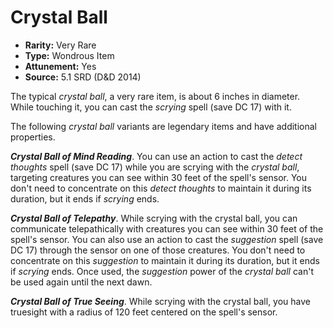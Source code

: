 # Crystal Ball

- **Rarity:** Very Rare
- **Type:** Wondrous Item
- **Attunement:** Yes
- **Source:** 5.1 SRD (D&D 2014)

The typical _crystal ball_, a very rare item, is about 6 inches in diameter. While touching it, you can cast the _scrying_ spell (save DC 17) with it.

The following _crystal ball_ variants are legendary items and have additional properties.

**_Crystal Ball of Mind Reading_**. You can use an action to cast the _detect thoughts_ spell (save DC 17) while you are scrying with the _crystal ball_, targeting creatures you can see within 30 feet of the spell's sensor. You don't need to concentrate on this _detect thoughts_ to maintain it during its duration, but it ends if _scrying_ ends.

**_Crystal Ball of Telepathy_**. While scrying with the crystal ball, you can communicate telepathically with creatures you can see within 30 feet of the spell's sensor. You can also use an action to cast the _suggestion_ spell (save DC 17) through the sensor on one of those creatures. You don't need to concentrate on this _suggestion_ to maintain it during its duration, but it ends if _scrying_ ends. Once used, the _suggestion_ power of the _crystal ball_ can't be used again until the next dawn.

**_Crystal Ball of True Seeing_**. While scrying with the crystal ball, you have truesight with a radius of 120 feet centered on the spell's sensor.
